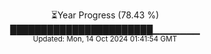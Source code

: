 <p align="center">
⏳Year Progress (78.43 %) <br>
███████████████████████▁▁▁▁▁▁▁ <br>
<sub>Updated: Mon, 14 Oct 2024 01:41:54 GMT</sub>
</p>

